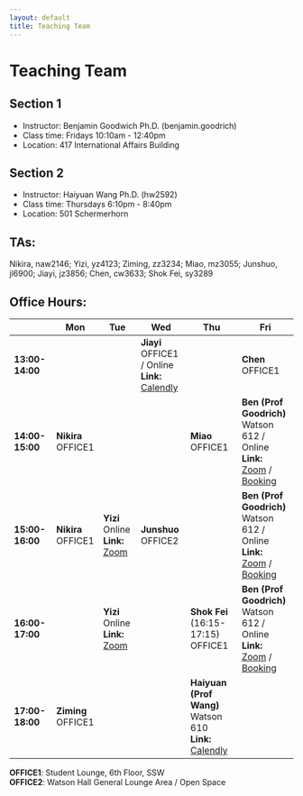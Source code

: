 ```yaml
---
layout: default
title: Teaching Team
---
```


# **Teaching Team**

## **Section 1**
* Instructor: Benjamin Goodwich Ph.D. (benjamin.goodrich)
* Class time: Fridays 10:10am - 12:40pm  
* Location: 417 International Affairs Building

## **Section 2**
* Instructor: Haiyuan Wang Ph.D. (hw2592)
* Class time: Thursdays 6:10pm - 8:40pm  
* Location: 501 Schermerhorn

## **TAs:** 
Nikira, naw2146; Yizi, yz4123; Ziming, zz3234; Miao, mz3055; Junshuo, jl6900; Jiayi, jz3856; Chen, cw3633; Shok Fei, sy3289

## **Office Hours:**

| | **Mon** | **Tue** | **Wed** | **Thu** | **Fri** |
|---|---|---|---|---|---|
| **13:00-14:00** | | | **Jiayi**<br>OFFICE1 / Online<br>**Link:** [Calendly](https://calendly.com/jz3856-columbia/30min) | | **Chen**<br>OFFICE1 |
| **14:00-15:00** | **Nikira**<br>OFFICE1 | | | **Miao**<br>OFFICE1 | **Ben (Prof Goodrich)**<br>Watson 612 / Online<br>**Link:** [Zoom](https://us06web.zoom.us/j/5378171089?pwd=30gGgVPYJ4VTq6CzNTjUlyZFb9gSCu.1) / [Booking](https://calendar.app.google/8DTmEBK4SpWv7ceq6) |
| **15:00-16:00** | **Nikira**<br>OFFICE1 | **Yizi**<br>Online<br>**Link:** [Zoom](https://us06web.zoom.us/j/5378171089?pwd=30gGgVPYJ4VTq6CzNTjUlyZFb9gSCu.1) | **Junshuo**<br>OFFICE2 | | **Ben (Prof Goodrich)**<br>Watson 612 / Online<br>**Link:** [Zoom](https://us06web.zoom.us/j/5378171089?pwd=30gGgVPYJ4VTq6CzNTjUlyZFb9gSCu.1) / [Booking](https://calendar.app.google/8DTmEBK4SpWv7ceq6) |
| **16:00-17:00** | | **Yizi**<br>Online<br>**Link:** [Zoom](https://us06web.zoom.us/j/5378171089?pwd=30gGgVPYJ4VTq6CzNTjUlyZFb9gSCu.1) | | **Shok Fei** (16:15-17:15)<br>OFFICE1 | **Ben (Prof Goodrich)**<br>Watson 612 / Online<br>**Link:** [Zoom](https://us06web.zoom.us/j/5378171089?pwd=30gGgVPYJ4VTq6CzNTjUlyZFb9gSCu.1) / [Booking](https://calendar.app.google/8DTmEBK4SpWv7ceq6) |
| **17:00-18:00** | **Ziming**<br>OFFICE1 | | | **Haiyuan (Prof Wang)**<br>Watson 610<br>**Link:** [Calendly](https://calendly.com/hw2592-columbia/one-one-one-10-minute-meeting) | |

**OFFICE1**: Student Lounge, 6th Floor, SSW  
**OFFICE2**: Watson Hall General Lounge Area / Open Space
